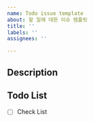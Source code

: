 ```yaml
---
name: Todo issue template
about: 할 일에 대한 이슈 템플릿
title: ''
labels: ''
assignees: ''

---
```


## Description

<!--할 내용에 대해 간략히 설명-->

## Todo List

- [ ] Check List
